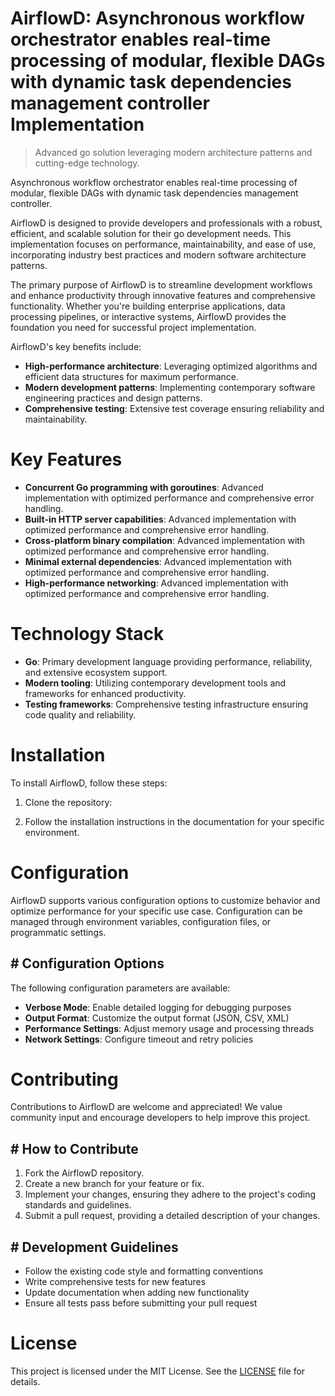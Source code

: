 <!-- fallback_AirflowD_20251015201857_57095 -->

# AirflowD: Asynchronous workflow orchestrator enables real-time processing of modular, flexible DAGs with dynamic task dependencies management controller Implementation
> Advanced go solution leveraging modern architecture patterns and cutting-edge technology.

Asynchronous workflow orchestrator enables real-time processing of modular, flexible DAGs with dynamic task dependencies management controller.

AirflowD is designed to provide developers and professionals with a robust, efficient, and scalable solution for their go development needs. This implementation focuses on performance, maintainability, and ease of use, incorporating industry best practices and modern software architecture patterns.

The primary purpose of AirflowD is to streamline development workflows and enhance productivity through innovative features and comprehensive functionality. Whether you're building enterprise applications, data processing pipelines, or interactive systems, AirflowD provides the foundation you need for successful project implementation.

AirflowD's key benefits include:

* **High-performance architecture**: Leveraging optimized algorithms and efficient data structures for maximum performance.
* **Modern development patterns**: Implementing contemporary software engineering practices and design patterns.
* **Comprehensive testing**: Extensive test coverage ensuring reliability and maintainability.

# Key Features

* **Concurrent Go programming with goroutines**: Advanced implementation with optimized performance and comprehensive error handling.
* **Built-in HTTP server capabilities**: Advanced implementation with optimized performance and comprehensive error handling.
* **Cross-platform binary compilation**: Advanced implementation with optimized performance and comprehensive error handling.
* **Minimal external dependencies**: Advanced implementation with optimized performance and comprehensive error handling.
* **High-performance networking**: Advanced implementation with optimized performance and comprehensive error handling.

# Technology Stack

* **Go**: Primary development language providing performance, reliability, and extensive ecosystem support.
* **Modern tooling**: Utilizing contemporary development tools and frameworks for enhanced productivity.
* **Testing frameworks**: Comprehensive testing infrastructure ensuring code quality and reliability.

# Installation

To install AirflowD, follow these steps:

1. Clone the repository:


2. Follow the installation instructions in the documentation for your specific environment.

# Configuration

AirflowD supports various configuration options to customize behavior and optimize performance for your specific use case. Configuration can be managed through environment variables, configuration files, or programmatic settings.

## # Configuration Options

The following configuration parameters are available:

* **Verbose Mode**: Enable detailed logging for debugging purposes
* **Output Format**: Customize the output format (JSON, CSV, XML)
* **Performance Settings**: Adjust memory usage and processing threads
* **Network Settings**: Configure timeout and retry policies

# Contributing

Contributions to AirflowD are welcome and appreciated! We value community input and encourage developers to help improve this project.

## # How to Contribute

1. Fork the AirflowD repository.
2. Create a new branch for your feature or fix.
3. Implement your changes, ensuring they adhere to the project's coding standards and guidelines.
4. Submit a pull request, providing a detailed description of your changes.

## # Development Guidelines

* Follow the existing code style and formatting conventions
* Write comprehensive tests for new features
* Update documentation when adding new functionality
* Ensure all tests pass before submitting your pull request

# License

This project is licensed under the MIT License. See the [LICENSE](https://github.com/lisaantal/AirflowD/blob/main/LICENSE) file for details.
